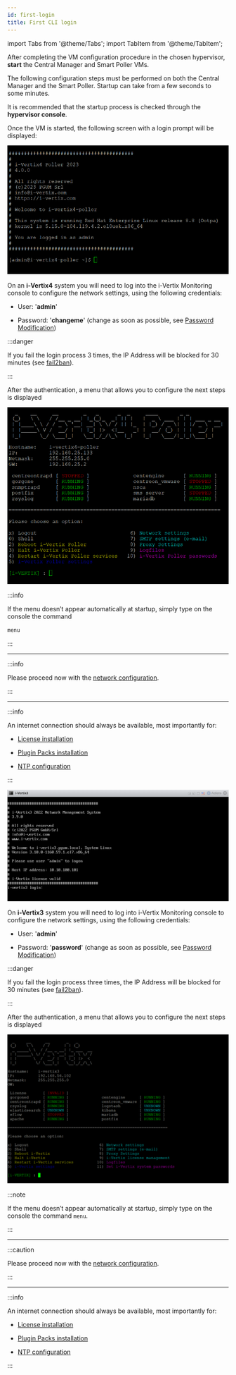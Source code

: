 ```yaml
---
id: first-login
title: First CLI login
---
```


import Tabs from '@theme/Tabs';
import TabItem from '@theme/TabItem';

After completing the VM configuration procedure in the chosen hypervisor, **start** the Central Manager and Smart Poller VMs.

The following configuration steps must be performed on both the Central Manager and the Smart Poller.
Startup can take from a few seconds to some minutes.

It is recommended that the startup process is checked through the **hypervisor console**.

Once the VM is started, the following screen with a login prompt will be displayed:

<Tabs>
<TabItem value="i-Vertix4" label="i-Vertix4 (Central & Poller)" default>

![Login](../../assets/setup-startup-central-poller/first-login-v4.png)

On an **i-Vertix4** system you will need to log into the i-Vertix Monitoring console to configure the network settings, using the following credentials:

- User: '**admin**'

- Password: '**changeme**' (change as soon as possible, see [Password Modification](./password-modification.md))

:::danger

If you fail the login process 3 times, the IP Address will be blocked for 30 minutes (see [fail2ban](../../installation/security-aspects/fail2ban.md)).

:::

After the authentication, a menu that allows you to configure the next steps is displayed

![iVertix menu](../../assets/setup-startup-central-poller/ivertix-menu-v4.png)

:::info

If the menu doesn’t appear automatically at startup, simply type on the console the command

```bash
menu
```

:::

---

:::info

Please proceed now with the [network configuration](network-configuration.md).

:::

---

:::info

An internet connection should always be available, most importantly for:

- [License installation](license.md)

- [Plugin Packs installation](../../monitoring-resources/monitoring-basics/plugin-packs.md)

- [NTP configuration](ntp-configuration.md)

:::

</TabItem>
<TabItem value="i-Vertix3" label="i-Vertix3 (Central & Poller)">

![Login](../../assets/setup-startup-central-poller/first-login.png)

On **i-Vertix3** system you will need to log into i-Vertix Monitoring console to configure the network settings, using the following credentials:

- User: '**admin**'

- Password: '**password**' (change as soon as possible, see [Password Modification](./password-modification.md))

:::danger

If you fail the login process three times, the IP Address will be blocked for 30 minutes (see [fail2ban](../../installation/security-aspects/fail2ban.md)).

:::

After the authentication, a menu that allows you to configure the next steps is displayed

![iVertix menu](../../assets/setup-startup-central-poller/ivertix-menu.png)

:::note

If the menu doesn’t appear automatically at startup, simply type on the console the command ```menu```.

:::

---

:::caution

Please proceed now with the [network configuration](network-configuration.md).

:::

---

:::info

An internet connection should always be available, most importantly for:

- [License installation](license.md)

- [Plugin Packs installation](../../monitoring-resources/monitoring-basics/plugin-packs.md)

- [NTP configuration](ntp-configuration.md)

:::

</TabItem>
</Tabs>
